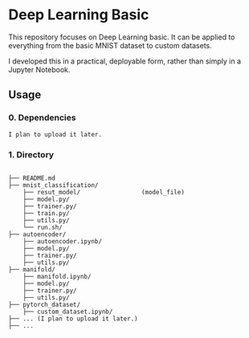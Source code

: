 # Deep Learning Basic

This repository focuses on Deep Learning basic. It can be applied to everything from the basic MNIST dataset to custom datasets.

I developed this in a practical, deployable form, rather than simply in a Jupyter Notebook.

## Usage
### 0. Dependencies

```
I plan to upload it later.
```

### 1. Directory

```plain

├── README.md
├── mnist_classification/
    ├── resut_model/                 (model_file)
    ├── model.py/
    ├── trainer.py/
    ├── train.py/
    ├── utils.py/
    └── run.sh/
├── autoencoder/
    ├── autoencoder.ipynb/                 
    ├── model.py/
    ├── trainer.py/
    ├── utils.py/
├── manifold/
    ├── manifold.ipynb/                 
    ├── model.py/
    ├── trainer.py/
    ├── utils.py/
├── pytorch_dataset/
    ├── custom_dataset.ipynb/                 
├── ... (I plan to upload it later.)
├── ...
```

